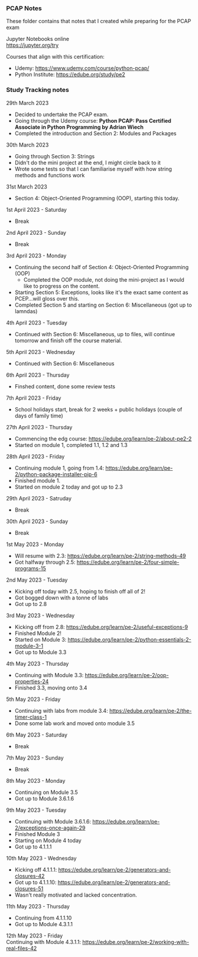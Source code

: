 ### PCAP Notes  
These folder contains that notes that I created while preparing for the PCAP exam  

Jupyter Notebooks online  
https://jupyter.org/try  

Courses that align with this certification:  
- Udemy: https://www.udemy.com/course/python-pcap/  
- Python Institute: https://edube.org/study/pe2  


### Study Tracking notes  

29th March 2023  
  - Decided to undertake the PCAP exam.  
  - Going through the Udemy course: **Python PCAP: Pass Certified Associate in Python Programming by Adrian Wiech**  
  - Completed the introduction and Section 2: Modules and Packages  

30th March 2023  
  - Going through Section 3: Strings  
  - Didn't do the mini project at the end, I might circle back to it    
  - Wrote some tests so that I can familiarise myself with how string methods and functions work  

31st March 2023  
  - Section 4: Object-Oriented Programming (OOP), starting this today.  

1st April 2023 - Saturday  
  - Break  

2nd April 2023 - Sunday  
  - Break  

3rd April 2023 - Monday  
  - Continuing the second half of Section 4: Object-Oriented Programming (OOP)  
    - Completed the OOP module, not doing the mini-project as I would like to progress on the content.  
  - Starting Section 5: Exceptions, looks like it's the exact same content as PCEP...will gloss over this.  
  - Completed Section 5 and starting on Section 6: Miscellaneous (got up to lamndas)  

4th April 2023 - Tuesday  
  - Continued with Section 6: Miscellaneous, up to files, will continue tomorrow and finish off the course material.  

5th April 2023 - Wednesday  
  - Continued with Section 6: Miscellaneous  

6th April 2023 - Thursday  
  - Finshed content, done some review tests  

7th April 2023 - Friday  
  - School holidays start, break for 2 weeks + public holidays (couple of days of family time)  

27th April 2023 - Thursday  
  - Commencing the edg course:  https://edube.org/learn/pe-2/about-pe2-2  
  - Started on module 1, completed 1.1, 1.2 and 1.3  

28th April 2023 - Friday  
  - Continuing module 1, going from 1.4: https://edube.org/learn/pe-2/python-package-installer-pip-6  
  - Finished module 1.  
  - Started on module 2 today and got up to 2.3  

29th April 2023 - Satruday  
  - Break  

30th April 2023 - Sunday  
  - Break  

1st May 2023 - Monday  
  - Will resume with 2.3: https://edube.org/learn/pe-2/string-methods-49  
  - Got halfway through 2.5: https://edube.org/learn/pe-2/four-simple-programs-15

2nd May 2023 - Tuesday  
  - Kicking off today with 2.5, hoping to finish off all of 2!  
  - Got bogged down with a tonne of labs  
  - Got up to 2.8  

3rd May 2023 - Wednesday  
 - Kicking off from 2.8: https://edube.org/learn/pe-2/useful-exceptions-9  
 - Finished Module 2!  
 - Started on Module 3: https://edube.org/learn/pe-2/python-essentials-2-module-3-1  
 - Got up to Module 3.3  

4th May 2023 - Thursday  
 - Continuing with Module 3.3: https://edube.org/learn/pe-2/oop-properties-24  
 - Finished 3.3, moving onto 3.4  

5th May 2023 - Friday  
 - Continuing with labs from module 3.4: https://edube.org/learn/pe-2/the-timer-class-1  
 - Done some lab work and moved onto module 3.5  

6th May 2023 - Saturday  
 - Break  

7th May 2023 - Sunday  
 - Break  

8th May 2023 - Monday  
 - Continuing on Module 3.5 
 - Got up to Module 3.6.1.6  

9th May 2023 - Tuesday  
 - Continuing with Module 3.6.1.6: https://edube.org/learn/pe-2/exceptions-once-again-29  
 - Finished Module 3  
 - Starting on Module 4 today  
 - Got up to 4.1.1.1  

10th May 2023 - Wednesday  
 - Kicking off 4.1.1.1: https://edube.org/learn/pe-2/generators-and-closures-42   
 - Got up to 4.1.1.10: https://edube.org/learn/pe-2/generators-and-closures-51   
 - Wasn't really motivated and lacked concentration.  

11th May 2023 - Thursday  
  - Continuing from 4.1.1.10  
  - Got up to Module 4.3.1.1  
  

12th May 2023 - Friday  
Continuing with Module 4.3.1.1: https://edube.org/learn/pe-2/working-with-real-files-42  
